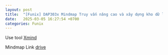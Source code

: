```yaml
---
layout: post
title:  "[Funix] DAP303x Mindmap Truy vấn nâng cao và xây dựng kho dữ liệu"
date:   2025-03-05 16:27:54 +0700
categories: Funix
---
```


Use tool [Xmind](https://xmind.app/)

Mindmap Link [drive](https://1drv.ms/u/c/e953ddf9a4ee80b0/EZQN9C1jkGBEnQAPkv50x3wBVkT-GFmS6wsJU4pT34qzaQ)
